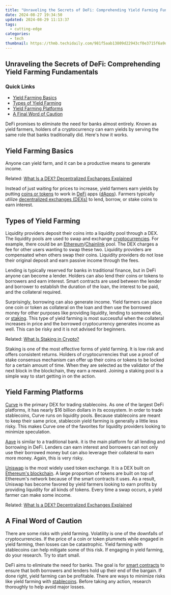 ```yaml
---
title: "Unraveling the Secrets of DeFi: Comprehending Yield Farming Fundamentals"
date: 2024-08-27 19:34:50
updated: 2024-08-29 11:13:37
tags:
  - cutting-edge
categories:
  - tech
thumbnail: https://thmb.techidaily.com/981f5aab13809d22943cf0e3715f6a9d6dac906b3d14ad5b24428ee14ae4807c.jpg
---
```


## Unraveling the Secrets of DeFi: Comprehending Yield Farming Fundamentals

### Quick Links

* [Yield Farming Basics](https://some-techniques.techidaily.com/2024-approved-from-gaming-to-adventure-the-power-of-the-new-polaroid-xs-100i/)
* [Types of Yield Farming](https://fix-guide.techidaily.com/how-to-unbrick-a-dead-vivo-y02t-drfone-by-drfone-fix-android-problems-fix-android-problems/)
* [Yield Farming Platforms](https://extra-support.techidaily.com/in-2024-proper-techniques-to-snag-free-secure-vlc-on-a-mac-device/)
* [A Final Word of Caution](https://screen-sharing-recording.techidaily.com/in-2024-overcoming-obs-blank-screens-in-gaming-recording/)

 DeFi promises to eliminate the need for banks almost entirely. Known as yield farmers, holders of a cryptocurrency can earn yields by serving the same role that banks traditionally did. Here's how it works.

##  Yield Farming Basics

 Anyone can yield farm, and it can be a productive means to generate income.

Related: [What Is a DEX? Decentralized Exchanges Explained](https://twitter-videos.techidaily.com/updated-in-2024-exporting-your-youtube-and-twitter-creations-via-whatsapp/) 

 Instead of just waiting for prices to increase, yield farmers earn yields by putting [coins or tokens](https://vimeo-videos.techidaily.com/new-turbo-charging-your-vimeo-views-for-2024/) to work in [DeFi](https://facebook-record-videos.techidaily.com/new-the-monetary-journey-of-ajey-nagar-on-youtube/) apps ([dApps](https://some-knowledge.techidaily.com/in-2024-exploring-mozillas-split-screen-technique-in-firefox/)). Farmers typically utilize [decentralized exchanges (DEXs)](https://twitter-videos.techidaily.com/updated-in-2024-exporting-your-youtube-and-twitter-creations-via-whatsapp/) to lend, borrow, or stake coins to earn interest.

##  Types of Yield Farming

 Liquidity providers deposit their coins into a liquidity pool through a DEX. The liquidity pools are used to swap and exchange [cryptocurrencies](https://sim-unlock.techidaily.com/in-2024-top-11-free-apps-to-check-imei-on-itel-p40plus-phones-by-drfone-android/). For example, there could be an [Ethereum](https://ethereum.org/en/)/[Chainlink](https://chain.link/) pool. The DEX charges a fee for other users wanting to swap these two. Liquidity providers are compensated when others swap their coins. Liquidity providers do not lose their original deposit and earn passive income through the fees.

 Lending is typically reserved for banks in traditional finance, but in DeFi anyone can become a lender. Holders can also lend their coins or tokens to borrowers and earn interest. Smart contracts are used between the lender and borrower to establish the duration of the loan, the interest to be paid, and the collateral required.

 Surprisingly, borrowing can also generate income. Yield farmers can place one coin or token as collateral on the loan and then use the borrowed money for other purposes like providing liquidity, lending to someone else, or [staking](https://fox-cloud.techidaily.com/in-2024-syma-x5c-in-depth-guide-optimal-choice-to-lift-off-as-a-beginner/). This type of yield farming is most successful when the collateral increases in price and the borrowed cryptocurrency generates income as well. This can be risky and it is not advised for beginners.

Related: [What Is Staking in Crypto?](https://fox-cloud.techidaily.com/in-2024-syma-x5c-in-depth-guide-optimal-choice-to-lift-off-as-a-beginner/) 

 Staking is one of the most effective forms of yield farming. It is low risk and offers consistent returns. Holders of cryptocurrencies that use a proof of stake consensus mechanism can offer up their coins or tokens to be locked for a certain amount of time. When they are selected as the validator of the next block in the blockchain, they earn a reward. Joining a staking pool is a simple way to start getting in on the action.

##  Yield Farming Platforms

[Curve](https://curve.fi/) is the primary DEX for trading stablecoins. As one of the largest DeFi platforms, it has nearly $16 billion dollars in its ecosystem. In order to trade stablecoins, Curve runs on liquidity pools. Because stablecoins are meant to keep their same price, stablecoin yield farming is generally a little less risky. This makes Curve one of the favorites for liquidity providers looking to minimize speculation.

[Aave](https://aave.com/) is similar to a traditional bank. it is the main platform for all lending and borrowing in DeFi. Lenders can earn interest and borrowers can not only use their borrowed money but can also leverage their collateral to earn more money. Again, this is very risky.

[Uniswap](https://uniswap.org/) is the most widely used token exchange. It is a DEX built on [Ethereum's blockchain](https://extra-information.techidaily.com/in-2024-automated-opener-your-srt-files-windows-and-mac/). A large proportion of tokens are built on top of Ethereum's network because of the smart contracts it uses. As a result, Uniswap has become favored by yield farmers looking to earn profits by providing liquidity for all kinds of tokens. Every time a swap occurs, a yield farmer can make some income.

Related: [What Is a DEX? Decentralized Exchanges Explained](https://twitter-videos.techidaily.com/updated-in-2024-exporting-your-youtube-and-twitter-creations-via-whatsapp/) 

##  A Final Word of Caution

 There are some risks with yield farming. Volatility is one of the downfalls of cryptocurrencies. If the price of a coin or token plummets while engaged in yield farming, then losses can be catastrophic. Yield farming with stablecoins can help mitigate some of this risk. If engaging in yield farming, do your research. Try to start small.

 DeFi aims to eliminate the need for banks. The goal is for [smart contracts](https://extra-information.techidaily.com/in-2024-automated-opener-your-srt-files-windows-and-mac/) to ensure that both borrowers and lenders hold up their end of the bargain. If done right, yield farming can be profitable. There are ways to minimize risks like yield farming with [stablecoins](https://iphone-unlock.techidaily.com/in-2024-7-top-ways-to-resolve-apple-id-not-active-issue-for-apple-iphone-15-drfone-by-drfone-ios/). Before taking any action, research thoroughly to help avoid major losses.

<ins class="adsbygoogle"
     style="display:block"
     data-ad-format="autorelaxed"
     data-ad-client="ca-pub-7571918770474297"
     data-ad-slot="1223367746"></ins>



<ins class="adsbygoogle"
     style="display:block"
     data-ad-client="ca-pub-7571918770474297"
     data-ad-slot="8358498916"
     data-ad-format="auto"
     data-full-width-responsive="true"></ins>
